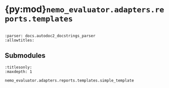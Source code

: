 # {py:mod}`nemo_evaluator.adapters.reports.templates`

```{py:module} nemo_evaluator.adapters.reports.templates
```

```{autodoc2-docstring} nemo_evaluator.adapters.reports.templates
:parser: docs.autodoc2_docstrings_parser
:allowtitles:
```

## Submodules

```{toctree}
:titlesonly:
:maxdepth: 1

nemo_evaluator.adapters.reports.templates.simple_template
```
